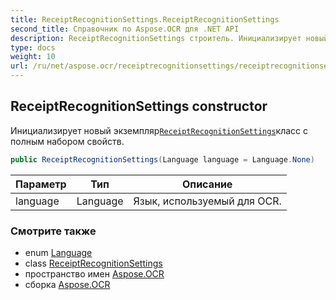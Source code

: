 ```yaml
---
title: ReceiptRecognitionSettings.ReceiptRecognitionSettings
second_title: Справочник по Aspose.OCR для .NET API
description: ReceiptRecognitionSettings строитель. Инициализирует новый экземплярReceiptRecognitionSettingsкласс с полным набором свойств.
type: docs
weight: 10
url: /ru/net/aspose.ocr/receiptrecognitionsettings/receiptrecognitionsettings/
---
```

## ReceiptRecognitionSettings constructor

Инициализирует новый экземпляр[`ReceiptRecognitionSettings`](../)класс с полным набором свойств.

```csharp
public ReceiptRecognitionSettings(Language language = Language.None)
```

| Параметр | Тип | Описание |
| --- | --- | --- |
| language | Language | Язык, используемый для OCR. |

### Смотрите также

* enum [Language](../../language/)
* class [ReceiptRecognitionSettings](../)
* пространство имен [Aspose.OCR](../../receiptrecognitionsettings/)
* сборка [Aspose.OCR](../../../)


